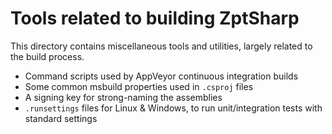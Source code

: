 # Tools related to building ZptSharp
This directory contains miscellaneous tools and utilities, largely
related to the build process.

* Command scripts used by AppVeyor continuous integration builds
* Some common msbuild properties used in `.csproj` files
* A signing key for strong-naming the assemblies
* `.runsettings` files for Linux & Windows, to run unit/integration tests with standard settings
